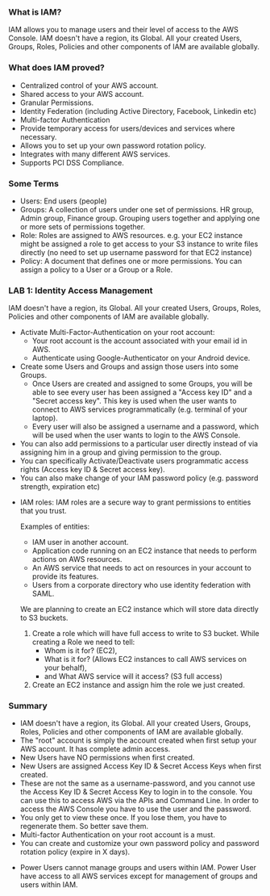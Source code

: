 ### What is IAM? ###
IAM allows you to manage users and their level of access to the AWS Console.
IAM doesn't have a region, its Global. All your created Users, Groups, Roles, Policies and other components of IAM are available globally.

### What does IAM proved? ###
- Centralized control of your AWS account.
- Shared access to your AWS account.
- Granular Permissions.
- Identity Federation (including Active Directory, Facebook, Linkedin etc)
- Multi-factor Authentication
- Provide temporary access for users/devices and services where necessary.
- Allows you to set up your own password rotation policy.
- Integrates with many different AWS services.
- Supports PCI DSS Compliance.

### Some Terms ###
- Users: End users (people)
- Groups: A collection of users under one set of permissions. HR group, Admin group, Finance group. Grouping users together and applying one or more sets of permissions together.
- Role: Roles are assigned to AWS resources. e.g. your EC2 instance might be assigned a role to get access to your S3 instance to write files directly (no need to set up username password for that EC2 instance)
- Policy: A document that defines one or more permissions. You can assign a policy to a User or a Group or a Role.

### LAB 1: Identity Access Management ###
IAM doesn't have a region, its Global. All your created Users, Groups, Roles, Policies and other components of IAM are available globally.

- Activate Multi-Factor-Authentication on your root account:
    - Your root account is the account associated with your email id in AWS.
    - Authenticate using Google-Authenticator on your Android device.
- Create some Users and Groups and assign those users into some Groups.
    - Once Users are created and assigned to some Groups, you will be able to see every user has been assigned a "Access key ID" and a "Secret access key". This key is used when the user wants to connect to AWS services programmatically (e.g. terminal of your laptop).
    - Every user will also be assigned a username and a password, which will be used when the user wants to login to the AWS Console.
- You can also add permissions to a particular user directly instead of via assigning him in a group and giving permission to the group.
- You can specifically Activate/Deactivate users programmatic access rights (Access key ID & Secret access key).
- You can also make change of your IAM password policy (e.g. password strength, expiration etc)

* IAM roles: IAM roles are a secure way to grant permissions to entities that you trust.

    Examples of entities:
    - IAM user in another account.
    - Application code running on an EC2 instance that needs to perform actions on AWS resources.
    - An AWS service that needs to act on resources in your account to provide its features.
    - Users from a corporate directory who use identity federation with SAML.

    We are planning to create an EC2 instance which will store data directly to S3 buckets.
    1. Create a role which will have full access to write to S3 bucket. While creating a Role we need to tell:
        - Whom is it for? (EC2),
        - What is it for? (Allows EC2 instances to call AWS services on your behalf),
        - and What AWS service will it access? (S3 full access)
    2. Create an EC2 instance and assign him the role we just created.

### Summary ###
- IAM doesn't have a region, its Global. All your created Users, Groups, Roles, Policies and other components of IAM are available globally.
- The "root" account is simply the account created when first setup your AWS account. It has complete admin access.
- New Users have NO permissions when first created.
- New Users are assigned Access Key ID & Secret Access Keys when first created.
- These are not the same as a username-password, and you cannot use the Access Key ID & Secret Access Key to login in to the console. You can use this to access AWS via the APIs and Command Line. In order to access the AWS Console you have to use the user and the password.
- You only get to view these once. If you lose them, you have to regenerate them. So better save them.
- Multi-factor Authentication on your root account is a must.
- You can create and customize your own password policy and password rotation policy (expire in X days).
* Power Users cannot manage groups and users within IAM. Power User have access to all AWS services except for management of groups and users within IAM.
